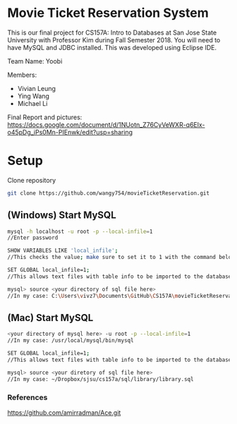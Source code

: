 # Movie Ticket Reservation System
This is our final project for CS157A: Intro to Databases at San Jose State University with Professor Kim during Fall Semester 2018.
You will need to have MySQL and JDBC installed.
This was developed using Eclipse IDE.

Team Name: Yoobi

Members: 
* Vivian Leung
* Ying Wang
* Michael Li

Final Report and pictures: https://docs.google.com/document/d/1NUotn_Z76CyVeWXR-q6Elx-o45pDg_iPs0Mn-PIEnwk/edit?usp=sharing

# Setup
Clone repository
```bash
git clone https://github.com/wangy754/movieTicketReservation.git
```

## (Windows) Start MySQL
```bash
mysql -h localhost -u root -p --local-infile=1 
//Enter password

SHOW VARIABLES LIKE 'local_infile'; 
//This checks the value; make sure to set it to 1 with the command below

SET GLOBAL local_infile=1;
//This allows text files with table info to be imported to the database

mysql> source <your directory of sql file here>
//In my case: C:\Users\vivz7\Documents\GitHub\CS157A\movieTicketReservation\TicketReservation.sql
```

## (Mac) Start MySQL
```bash
<your directory of mysql here> -u root -p --local-infile=1 
//In my case: /usr/local/mysql/bin/mysql

SET GLOBAL local_infile=1; 
//This allows text files with table info to be imported to the database

mysql> source <your diretory of sql file here>
//In my case: ~/Dropbox/sjsu/cs157a/sql/library/library.sql
```

### References
https://github.com/amirradman/Ace.git
